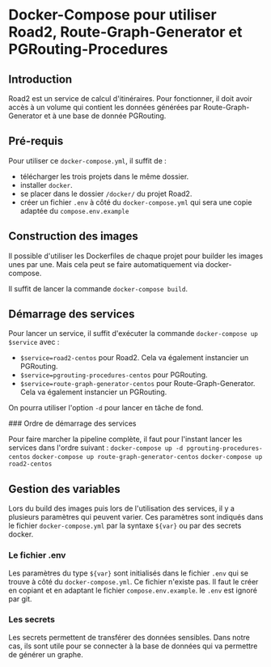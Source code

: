# Docker-Compose pour utiliser Road2, Route-Graph-Generator et PGRouting-Procedures

## Introduction

Road2 est un service de calcul d'itinéraires. Pour fonctionner, il doit avoir accès à un volume qui contient les données générées par Route-Graph-Generator et à une base de donnée PGRouting.

## Pré-requis

Pour utiliser ce `docker-compose.yml`, il suffit de :
- télécharger les trois projets dans le même dossier.
- installer `docker`.
- se placer dans le dossier `/docker/` du projet Road2.
- créer un fichier `.env` à côté du `docker-compose.yml` qui sera une copie adaptée du `compose.env.example`

## Construction des images

Il possible d'utiliser les Dockerfiles de chaque projet pour builder les images unes par une. Mais cela peut se faire automatiquement via docker-compose.

Il suffit de lancer la commande `docker-compose build`.

## Démarrage des services

Pour lancer un service, il suffit d'exécuter la commande `docker-compose up $service` avec :
- `$service=road2-centos` pour Road2. Cela va également instancier un PGRouting.
- `$service=pgrouting-procedures-centos` pour PGRouting.
- `$service=route-graph-generator-centos` pour Route-Graph-Generator. Cela va également instancier un PGRouting.

On pourra utiliser l'option `-d` pour lancer en tâche de fond.

### Ordre de démarrage des services

Pour faire marcher la pipeline complète, il faut pour l'instant lancer les services dans l'ordre suivant :
`docker-compose up -d pgrouting-procedures-centos`
`docker-compose up route-graph-generator-centos`
`docker-compose up road2-centos`

## Gestion des variables

Lors du build des images puis lors de l'utilisation des services, il y a plusieurs paramètres qui peuvent varier. Ces paramètres sont indiqués dans le fichier `docker-compose.yml` par la syntaxe `${var}` ou par des secrets docker.

### Le fichier .env

Les paramètres du type `${var}` sont initialisés dans le fichier `.env` qui se trouve à côté du `docker-compose.yml`. Ce fichier n'existe pas. Il faut le créer en copiant et en adaptant le fichier `compose.env.example`. le `.env` est ignoré par git.

### Les secrets

Les secrets permettent de transférer des données sensibles. Dans notre cas, ils sont utile pour se connecter à la base de données qui va permettre de générer un graphe. 
